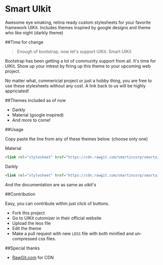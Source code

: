 # Smart UIkit

Awesome eye smaking, retina ready custom stylesheets for your favorite framework UIKit. Includes themes inspired by google designs and theme who like night (darkly theme)

##Time for change

> Enough of bootstrap, now let's support UIKit. 
> Smart UIKit

Bootstrap has been getting a lot of community support from all. It's time for UIKit. Show up your intrest by firing up this theme to your upcoming web project.

No matter what, commericial project or just a hobby thing, you are free to use these stylesheets without any cost. A link back to us will be highly appriciated!

##Themes included as of now

- Darkly 
- Material (google inspired)
- And more to come!
 
##Usage

Copy paste the line from any of these themes below. (choose only one)
 
Material
```html
<link rel="stylesheet" href="https://cdn.rawgit.com/smartincorp/smartuikit/1.1/material/uikit.min.css" type="text/css" />
```
Darkly
```html
<link rel="stylesheet" href="https://cdn.rawgit.com/smartincorp/smartuikit/1.1/darkly/uikit.min.css" type="text/css" />
```   
And the documentation are as same as uikit's

##Contribution

Easy, you can contribute within just click of buttons.

- Fork this project
- Go to UIKit cutomizer in their official website
- Upload the less file
- Edit the theme
- Make a pull request with new `LESS` file with both minified and un-compressed css files.

##Special thanks

- [RawGit.com](https://rawgit.com/) for CDN
